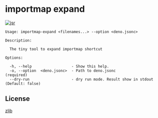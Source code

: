 # importmap expand

[![jsr](https://jsr.io/badges/@omochice/importmap-expand)](https://jsr.io/@omochice/importmap-expand)

```
Usage: importmap-expand <filenames...> --option <deno.jsonc>

Description:

  The tiny tool to expand importmap shortcut

Options:

  -h, --help                  - Show this help.
  -o, --option  <deno.jsonc>  - Path to deno.jsonc                   (required)
  --dry-run                   - dry run mode. Result show in stdout  (Default: false)

```

## License

[zlib](./LICENSE)

